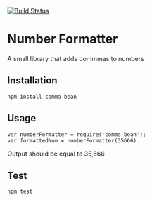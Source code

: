 [![Build Status](https://travis-ci.org/Billmike/number-formatter.svg?branch=master)](https://travis-ci.org/Billmike/number-formatter)

Number Formatter
================

A small library that adds commmas to numbers

##  Installation

    npm install comma-bean

##  Usage

    var numberFormatter = require('comma-bean');
    var formattedNum = numberFormatter(35666)

  Output should be equal to 35,666

##  Test

    npm test

